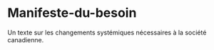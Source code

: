 # Manifeste-du-besoin
Un texte sur les changements systémiques nécessaires à la société canadienne.
